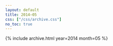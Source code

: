 ```yaml
---
layout: default
title: 2014–05
css: ["/css/archive.css"]
no_toc: true
---
```


{% include archive.html year=2014 month=05 %}
